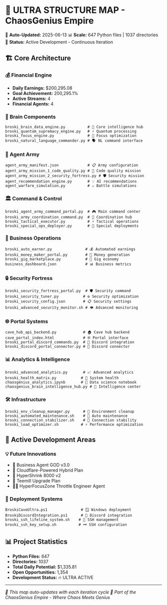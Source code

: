 # 🌌 ULTRA STRUCTURE MAP - ChaosGenius Empire

📅 **Auto-Updated:** 2025-06-13
📊 **Scale:** 647 Python files | 1037 directories
🎯 **Status:** Active Development - Continuous Iteration

## 🏗️ Core Architecture

### 💰 Financial Engine
- **Daily Earnings:** $200,295.08
- **Goal Achievement:** 200,295.1%
- **Active Streams:** 4
- **Financial Agents:** 4

### 🧠 Brain Components
```
broski_brain_data_engine.py          # 🧠 Core intelligence hub
broski_quantum_supremacy_engine.py   # ⚡ Quantum processing
broski_focus_engine.py               # 🎯 Focus optimization
broski_natural_language_commander.py # 🗣️ NL command interface
```

### 🤖 Agent Army
```
agent_army_manifest.json             # 📋 Army configuration
agent_army_mission_1_code_quality.py # 🎯 Code quality mission
agent_army_mission_2_security_fortress.py # 🛡️ Security mission
agent_recommendation_engine.py       # 💡 AI recommendations
agent_warfare_simulation.py          # ⚔️ Battle simulations
```

### 🏛️ Command & Control
```
broski_agent_army_command_portal.py  # 🎮 Main command center
broski_army_coordination_command.py  # 🎯 Coordination hub
broski_tactical_executor.py          # ⚡ Tactical operations
broski_special_ops_deployer.py       # 🚀 Special deployments
```

### 💼 Business Operations
```
broski_auto_earner.py               # 💰 Automated earnings
broski_money_maker_portal.py        # 💸 Money generation
broski_gig_marketplace.py           # 🛒 Gig economy
business_dashboard.json             # 📊 Business metrics
```

### 🔒 Security Fortress
```
broski_security_fortress_portal.py  # 🛡️ Security command
broski_security_tuner.py           # ⚙️ Security optimization
broski_security_config.json        # 📋 Security settings
broski_advanced_security_monitor.sh # 👁️ Advanced monitoring
```

### 🌐 Portal Systems
```
cave_hub_api_backend.py            # 🏠 Cave hub backend
cave_portal_index.html             # 🌐 Portal interface
broski_portal_discord_commands.py  # 💬 Discord integration
broski_discord_portal_connector.py # 🔗 Discord connector
```

### 📊 Analytics & Intelligence
```
broski_advanced_analytics.py       # 📈 Advanced analytics
broski_health_matrix.py           # 💊 System health
chaosgenius_analytics.ipynb       # 📓 Data science notebook
chaosgenius_brain_intelligence_hub.py # 🧠 Intelligence center
```

### 🛠️ Infrastructure
```
broski_env_cleanup_manager.py      # 🧹 Environment cleanup
broski_automated_maintenance.sh    # 🔧 Auto maintenance
broski_connection_stabilizer.sh    # 🔗 Connection stability
broski_load_optimizer.sh          # ⚡ Performance optimization
```

## 🎯 Active Development Areas

### 💡 Future Innovations
- 💼 Business Agent GOD v3.0
- 💾 Cloudflare-Powered Hybrid Plan
- 🤏 HyperShrink 8000 v2
- 🦾 Teemill Upgrade Plan
- 🧑‍🔧 HyperFocusZone Throttle Engineer Agent

### 🚀 Deployment Systems
```
BroskiCaveUltra.ps1               # 🪟 Windows deployment
BroskiDiscordIntegration.ps1      # 💬 Discord integration
broski_ssh_lifeline_system.sh    # 🔐 SSH management
broski_ssh_key_setup.sh          # 🗝️ SSH configuration
```

## 📊 Project Statistics
- **Python Files:** 647
- **Directories:** 1037
- **Total Daily Potential:** $1,335.81
- **Open Opportunities:** 1,354
- **Development Status:** 🔥 ULTRA ACTIVE

---
*🔄 This map auto-updates with each iteration cycle*
*🌌 Part of the ChaosGenius Empire - Where Chaos Meets Genius*